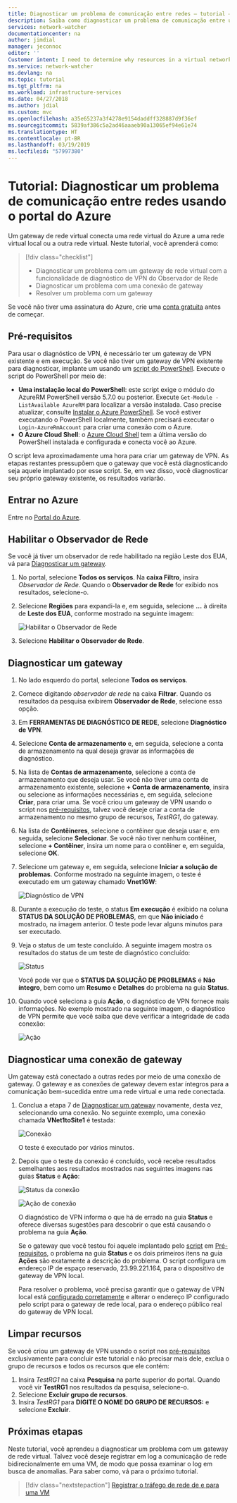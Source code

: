 ```yaml
---
title: Diagnosticar um problema de comunicação entre redes – tutorial – portal do Azure | Microsoft Docs
description: Saiba como diagnosticar um problema de comunicação entre uma rede virtual do Azure conectada a um local ou a outra rede virtual, por meio de um gateway de rede virtual do Azure, usando a funcionalidade de diagnóstico de VPN do Observador de Rede.
services: network-watcher
documentationcenter: na
author: jimdial
manager: jeconnoc
editor: ''
Customer intent: I need to determine why resources in a virtual network can't communicate with resources in a different network.
ms.service: network-watcher
ms.devlang: na
ms.topic: tutorial
ms.tgt_pltfrm: na
ms.workload: infrastructure-services
ms.date: 04/27/2018
ms.author: jdial
ms.custom: mvc
ms.openlocfilehash: a35e65237a3f4278e9154daddff328887d9f36ef
ms.sourcegitcommit: 5839af386c5a2ad46aaaeb90a13065ef94e61e74
ms.translationtype: HT
ms.contentlocale: pt-BR
ms.lasthandoff: 03/19/2019
ms.locfileid: "57997380"
---
```

# <a name="tutorial-diagnose-a-communication-problem-between-networks-using-the-azure-portal"></a>Tutorial: Diagnosticar um problema de comunicação entre redes usando o portal do Azure

Um gateway de rede virtual conecta uma rede virtual do Azure a uma rede virtual local ou a outra rede virtual. Neste tutorial, você aprenderá como:

> [!div class="checklist"]
> * Diagnosticar um problema com um gateway de rede virtual com a funcionalidade de diagnóstico de VPN do Observador de Rede
> * Diagnosticar um problema com uma conexão de gateway
> * Resolver um problema com um gateway

Se você não tiver uma assinatura do Azure, crie uma [conta gratuita](https://azure.microsoft.com/free/?WT.mc_id=A261C142F) antes de começar.

## <a name="prerequisites"></a>Pré-requisitos

Para usar o diagnóstico de VPN, é necessário ter um gateway de VPN existente e em execução. Se você não tiver um gateway de VPN existente para diagnosticar, implante um usando um [script do PowerShell](../vpn-gateway/scripts/vpn-gateway-sample-site-to-site-powershell.md?toc=%2fazure%2fnetwork-watcher%2ftoc.json). Execute o script do PowerShell por meio de:
- **Uma instalação local do PowerShell**: este script exige o módulo do AzureRM PowerShell versão 5.7.0 ou posterior. Execute `Get-Module -ListAvailable AzureRM` para localizar a versão instalada. Caso precise atualizar, consulte [Instalar o Azure PowerShell](/powershell/azure/azurerm/install-azurerm-ps). Se você estiver executando o PowerShell localmente, também precisará executar o `Login-AzureRmAccount` para criar uma conexão com o Azure.
- **O Azure Cloud Shell**: o [Azure Cloud Shell](https://shell.azure.com/powershell) tem a última versão do PowerShell instalada e configurada e conecta você ao Azure.

O script leva aproximadamente uma hora para criar um gateway de VPN. As etapas restantes pressupõem que o gateway que você está diagnosticando seja aquele implantado por esse script. Se, em vez disso, você diagnosticar seu próprio gateway existente, os resultados variarão.

## <a name="sign-in-to-azure"></a>Entrar no Azure

Entre no [Portal do Azure](https://portal.azure.com).

## <a name="enable-network-watcher"></a>Habilitar o Observador de Rede

Se você já tiver um observador de rede habilitado na região Leste dos EUA, vá para [Diagnosticar um gateway](#diagnose-a-gateway).

1. No portal, selecione **Todos os serviços**. Na **caixa Filtro**, insira *Observador de Rede*. Quando o **Observador de Rede** for exibido nos resultados, selecione-o.
2. Selecione **Regiões** para expandi-la e, em seguida, selecione **...** à direita de **Leste dos EUA**, conforme mostrado na seguinte imagem:

    ![Habilitar o Observador de Rede](./media/diagnose-communication-problem-between-networks/enable-network-watcher.png)

3. Selecione **Habilitar o Observador de Rede**.

## <a name="diagnose-a-gateway"></a>Diagnosticar um gateway

1. No lado esquerdo do portal, selecione **Todos os serviços**.
2. Comece digitando *observador de rede* na caixa **Filtrar**. Quando os resultados da pesquisa exibirem **Observador de Rede**, selecione essa opção.
3. Em **FERRAMENTAS DE DIAGNÓSTICO DE REDE**, selecione **Diagnóstico de VPN**.
4. Selecione **Conta de armazenamento** e, em seguida, selecione a conta de armazenamento na qual deseja gravar as informações de diagnóstico.
5. Na lista de **Contas de armazenamento**, selecione a conta de armazenamento que deseja usar. Se você não tiver uma conta de armazenamento existente, selecione **+ Conta de armazenamento**, insira ou selecione as informações necessárias e, em seguida, selecione **Criar**, para criar uma. Se você criou um gateway de VPN usando o script nos [pré-requisitos](#prerequisites), talvez você deseje criar a conta de armazenamento no mesmo grupo de recursos, *TestRG1*, do gateway.
6. Na lista de **Contêineres**, selecione o contêiner que deseja usar e, em seguida, selecione **Selecionar**. Se você não tiver nenhum contêiner, selecione **+ Contêiner**, insira um nome para o contêiner e, em seguida, selecione **OK**.
7. Selecione um gateway e, em seguida, selecione **Iniciar a solução de problemas**. Conforme mostrado na seguinte imagem, o teste é executado em um gateway chamado **Vnet1GW**:

    ![Diagnóstico de VPN](./media/diagnose-communication-problem-between-networks/vpn-diagnostics.png)

8. Durante a execução do teste, o status **Em execução** é exibido na coluna **STATUS DA SOLUÇÃO DE PROBLEMAS**, em que **Não iniciado** é mostrado, na imagem anterior. O teste pode levar alguns minutos para ser executado.
9. Veja o status de um teste concluído. A seguinte imagem mostra os resultados do status de um teste de diagnóstico concluído:

    ![Status](./media/diagnose-communication-problem-between-networks/status.png)

    Você pode ver que o **STATUS DA SOLUÇÃO DE PROBLEMAS** é **Não íntegro**, bem como um **Resumo** e **Detalhes** do problema na guia **Status**.
10. Quando você seleciona a guia **Ação**, o diagnóstico de VPN fornece mais informações. No exemplo mostrado na seguinte imagem, o diagnóstico de VPN permite que você saiba que deve verificar a integridade de cada conexão:

    ![Ação](./media/diagnose-communication-problem-between-networks/action.png)

## <a name="diagnose-a-gateway-connection"></a>Diagnosticar uma conexão de gateway

Um gateway está conectado a outras redes por meio de uma conexão de gateway. O gateway e as conexões de gateway devem estar íntegros para a comunicação bem-sucedida entre uma rede virtual e uma rede conectada.

1. Conclua a etapa 7 de [Diagnosticar um gateway](#diagnose-a-gateway) novamente, desta vez, selecionando uma conexão. No seguinte exemplo, uma conexão chamada **VNet1toSite1** é testada:

    ![Conexão](./media/diagnose-communication-problem-between-networks/connection.png)

    O teste é executado por vários minutos.
2. Depois que o teste da conexão é concluído, você recebe resultados semelhantes aos resultados mostrados nas seguintes imagens nas guias **Status** e **Ação**:

    ![Status da conexão](./media/diagnose-communication-problem-between-networks/connection-status.png)

    ![Ação de conexão](./media/diagnose-communication-problem-between-networks/connection-action.png)

    O diagnóstico de VPN informa o que há de errado na guia **Status** e oferece diversas sugestões para descobrir o que está causando o problema na guia **Ação**.

    Se o gateway que você testou foi aquele implantado pelo [script](../vpn-gateway/scripts/vpn-gateway-sample-site-to-site-powershell.md?toc=%2fazure%2fnetwork-watcher%2ftoc.json) em [Pré-requisitos](#prerequisites), o problema na guia **Status** e os dois primeiros itens na guia **Ações** são exatamente a descrição do problema. O script configura um endereço IP de espaço reservado, 23.99.221.164, para o dispositivo de gateway de VPN local.

    Para resolver o problema, você precisa garantir que o gateway de VPN local está [configurado corretamente](../vpn-gateway/vpn-gateway-about-vpn-devices.md?toc=%2fazure%2fnetwork-watcher%2ftoc.json) e alterar o endereço IP configurado pelo script para o gateway de rede local, para o endereço público real do gateway de VPN local.

## <a name="clean-up-resources"></a>Limpar recursos

Se você criou um gateway de VPN usando o script nos [pré-requisitos](#prerequisites) exclusivamente para concluir este tutorial e não precisar mais dele, exclua o grupo de recursos e todos os recursos que ele contém:

1. Insira *TestRG1* na caixa **Pesquisa** na parte superior do portal. Quando você vir **TestRG1** nos resultados da pesquisa, selecione-o.
2. Selecione **Excluir grupo de recursos**.
3. Insira *TestRG1* para **DIGITE O NOME DO GRUPO DE RECURSOS:** e selecione **Excluir**.

## <a name="next-steps"></a>Próximas etapas

Neste tutorial, você aprendeu a diagnosticar um problema com um gateway de rede virtual. Talvez você deseje registrar em log a comunicação de rede bidirecionalmente em uma VM, de modo que possa examinar o log em busca de anomalias. Para saber como, vá para o próximo tutorial.

> [!div class="nextstepaction"]
> [Registrar o tráfego de rede de e para uma VM](network-watcher-nsg-flow-logging-portal.md)